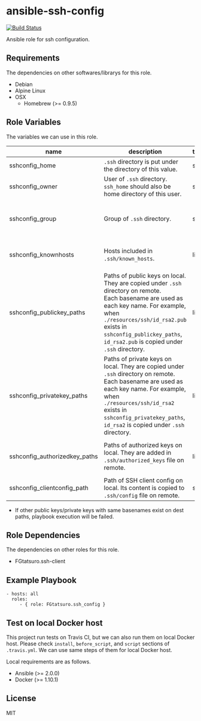 ansible-ssh-config
====================================

[![Build Status](https://travis-ci.org/FGtatsuro/ansible-ssh-config.svg?branch=master)](https://travis-ci.org/FGtatsuro/ansible-ssh-config)

Ansible role for ssh configuration.

Requirements
------------

The dependencies on other softwares/librarys for this role.

- Debian
- Alpine Linux
- OSX
  - Homebrew (>= 0.9.5)

Role Variables
--------------

The variables we can use in this role.

|name|description|type|default|
|---|---|---|---|
|sshconfig_home|`.ssh` directory is put under the directory of this value.|str|/root|
|sshconfig_owner|User of `.ssh` directory. `ssh_home` should also be home directory of this user.|str|root|
|sshconfig_group|Group of `.ssh` directory.|str|root(This value is only valid on Linux. For OSX, please use `wheel` or `admin` as same means.)|
|sshconfig_knownhosts|Hosts included in `.ssh/known_hosts`.|list|Empty list. No host is added in known_hosts in default.|
|sshconfig_publickey_paths|Paths of public keys on local. They are copied under `.ssh` directory on remote.<br>Each basename are used as each key name. For example, when `./resources/ssh/id_rsa2.pub` exists in `sshconfig_publickey_paths`, `id_rsa2.pub` is copied under `.ssh` directory.|list|Empty list. No public key is added under `.ssh` directory.|
|sshconfig_privatekey_paths|Paths of private keys on local. They are copied under `.ssh` directory on remote.<br>Each basename are used as each key name. For example, when `./resources/ssh/id_rsa2` exists in `sshconfig_privatekey_paths`, `id_rsa2` is copied under `.ssh` directory.|list|Empty list. No public key is added under `.ssh` directory.|
|sshconfig_authorizedkey_paths|Paths of authorized keys on local. They are added in `.ssh/authorized_keys` file on remote.|list|Empty list. No authorized key is added in `.ssh/authorized_keys` file.|
|sshconfig_clientconfig_path|Path of SSH client config on local. Its content is copied to `.ssh/config` file on remote.|str|It isn't defined in default.|

- If other public keys/private keys with same basenames exist on dest paths, playbook execution will be failed.

Role Dependencies
-----------------

The dependencies on other roles for this role.

- FGtatsuro.ssh-client

Example Playbook
----------------

    - hosts: all
      roles:
         - { role: FGtatsuro.ssh_config }

Test on local Docker host
-------------------------

This project run tests on Travis CI, but we can also run them on local Docker host.
Please check `install`, `before_script`, and `script` sections of `.travis.yml`.
We can use same steps of them for local Docker host.

Local requirements are as follows.

- Ansible (>= 2.0.0)
- Docker (>= 1.10.1)

License
-------

MIT

